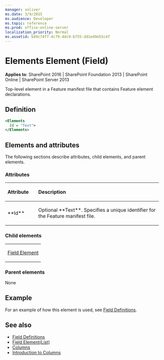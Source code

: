 ```yaml
---
manager: soliver
ms.date: 3/9/2015
ms.audience: Developer
ms.topic: reference
ms.prod: office-online-server
localization_priority: Normal
ms.assetid: b49c74f7-4c79-4dc9-b755-dd1ed9e55c4f
---
```


# Elements Element (Field)

**Applies to**: SharePoint 2016 | SharePoint Foundation 2013 | SharePoint Online | SharePoint Server 2013

Top-level element in a Feature manifest file that contains Feature element declarations.

## Definition

```XML
<Elements
  Id = "Text">
</Elements>
```

## Elements and attributes

The following sections describe attributes, child elements, and parent elements.

### Attributes

<table>
<colgroup>
<col width="20%" />
<col width="80%" />
</colgroup>
<thead>
<tr class="header">
<th align="left"><p>Attribute</p></th>
<th align="left"><p>Description</p></th>
</tr>
</thead>
<tbody>
<tr class="odd">
<td align="left"><p>**Id**</p></td>
<td align="left"><p>Optional **Text**. Specifies a unique identifier for the Feature manifest file.</p></td>
</tr>
</tbody>
</table>

### Child elements

<table>
<colgroup>
<col width="100%" />
</colgroup>
<tbody>
<tr class="odd">
<td align="left"><p><a href="field-element-field.md">Field Element</a></p></td>
</tr>
</tbody>
</table>

### Parent elements

None

## Example

For an example of how this element is used, see [Field Definitions](field-definitions.md).


## See also

- [Field Definitions](field-definitions.md)
- [Field Element(List)](field-element-list.md)
- [Columns](http://msdn.microsoft.com/library/0402b3a7-3665-43df-9769-85e3aa1b2432(Office.15).aspx)
- [Introduction to Columns](http://msdn.microsoft.com/library/2482a1a0-c75e-40a9-9cdb-bc1548dc10c0(Office.15).aspx)








